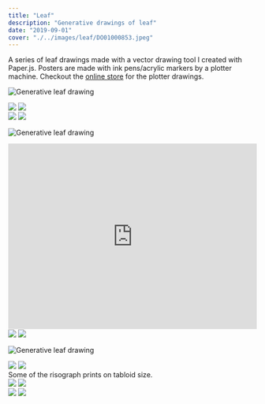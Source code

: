```yaml
---
title: "Leaf"
description: "Generative drawings of leaf"
date: "2019-09-01"
cover: "./../images/leaf/DO01000853.jpeg"
---
```

<div class="text">
A series of leaf drawings made with a vector drawing tool I created with Paper.js. Posters are made with ink pens/acrylic markers by a plotter machine. Checkout the <a href="http://store.yuinchien.com" href="_blank">online store</a> for the plotter drawings.
</div>

![Generative leaf drawing](./../images/leaf/cover-2.jpg)

<div class="row two">
  <img src="./../images/leaf/00.png" />
  <img src="./../images/leaf/01.png" />
</div>

<div class="row two">
  <img src="./../images/leaf/02.jpg" />
  <img src="./../images/leaf/03.jpg" />
</div>

![Generative leaf drawing](./../images/leaf/L1000437.jpg)

<!-- <div class="row two">
  <img src="./../images/leaf/L1000417-4.jpg" />
  <img src="./../images/leaf/MVIMG_20190824_095319.jpg" />
</div> -->

<div class="video"><div style="padding:74.9% 0 0 0;position:relative;"><iframe src="https://player.vimeo.com/video/390640751?title=0&byline=0&portrait=0" style="position:absolute;top:0;left:0;width:100%;height:100%;" frameborder="0" allow="autoplay; fullscreen" allowfullscreen></iframe></div><script src="https://player.vimeo.com/api/player.js"></script></div>

<div class="row two">
  <img src="./../images/leaf/L1000307.jpg" />
  <img src="./../images/leaf/DO01000925.jpeg" />
</div>

![Generative leaf drawing](./../images/leaf/DO01000853.jpg)

<div class="row two">
  <img src="./../images/leaf/DO01000867.JPG" />
  <img src="./../images/leaf/DO01000863.JPG" />
</div>

<div class="text">
Some of the risograph prints on tabloid size.
</div>

<div class="row two">
  <img src="./../images/leaf/L1010006-2.jpg" />
  <img src="./../images/leaf/L1010002-2.jpg" />
</div>

<div class="row two">
  <img src="./../images/leaf/L1000952-2.jpg" />
  <img src="./../images/leaf/L1000941-2.jpg" />
</div>
